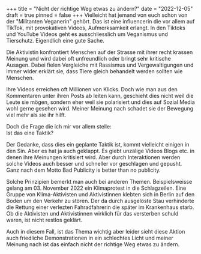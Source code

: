 +++
title = "Nicht der richtige Weg etwas zu ändern?"
date = "2022-12-05"
draft = true
pinned = false
+++
Vielleicht hat jemand von euch schon von der "Militanten Veganerin" gehört. Das ist eine influencerin die vor allem auf TikTok, mit provokativen Videos, Aufmerksamkeit erlangt. In den Tiktoks und YouTube Videos geht es ausschliesslich um Veganismus und Tierschutz. Eigendlich eine gute Sache.

Die Aktivistin konfrontiert Menschen auf der Strasse mit ihrer recht krassen Meinung und wird dabei oft unfreundlich oder bringt sehr kritische Ausagen. Dabei fielen Vergleiche mit Rassismus und Vergewaltigungen und immer wider erklärt sie, dass Tiere gleich behandelt werden sollten wie Menschen. 

Ihre Videos erreichen oft Millionen von Klicks. Doch wie man aus den Kommentaren unter ihren Posts ab leiten kann, geschieht dies nicht weil die Leute sie mögen, sondern eher weil sie polarisiert und dies auf Sozial Media wohl gerne gesehen wird. Meiner Meinung nach schadet sie der Bewegung viel mehr als sie ihr hilft.

Doch die Frage die ich mir vor allem stelle:\
Ist das eine Taktik?

Der Gedanke, dass dies ein geplante Taktik ist, kommt vielleicht einigen in den Sin. Aber es hat ja auch geklappt. Es giebt unzälige Videos Blogs etc. in denen ihre Meinungen kritisiert wird. Aber durch Interaktionen werden solche Videos auch besser und schneller vor geschlagen und gepusht. Ganz nach dem Motto Bad Publicity is better than no publicity.

Solche Prinzipien bemerkt man auch bei anderen Themen. Beispielsweisse gelang am 03. November 2022 ein Klimaprotest in die Schlagzeilen. Eine Gruppe von Klima-Aktivisten und Aktivistinnen klebten sich in Berlin auf den Boden um den Verkehr zu stören. Der da durch ausgelöste Stau verhinderte die Rettung einer verlezten Fahradfahrerin die später im Krankenhaus starb. Ob die Aktivisten und Aktivistinnen wirklich für das versterben schuld waren, ist nicht restlos geklärt.

Auch in diesem Fall, ist das Thema wichtig aber leider sieht diese Aktion auch friedliche Demonstrationen in ein schlechtes Licht und meiner Meinung nach ist das einfach nicht der richtige Weg etwas zu ändern.